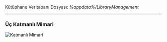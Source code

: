 Kütüphane Veritabanı Dosyası: *%appdata%/LibraryManagement*
<hr>

### Üç Katmanlı Mimari

![Katmanlı Mimari](https://github.com/seaque/LibraryManagement/blob/main/img/Katmanl%C4%B1Mimari.png)
